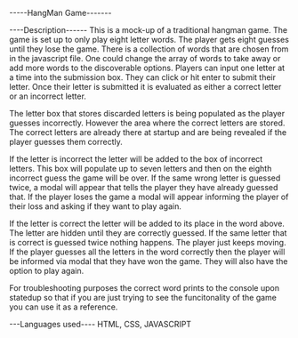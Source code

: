 -----HangMan Game-------

----Description------
This is a mock-up of a traditional hangman game. The game is set up to only play eight letter words. The player gets eight guesses until they lose the game. There is a collection of words that are chosen from in the javascript file. One could change the array of words to take away or add more words to the discoverable options. Players can input one letter at a time into the submission box. They can click or hit enter to submit their letter. Once their letter is submitted it is evaluated as either a correct letter or an incorrect letter. 

The letter box that stores discarded letters is being populated as the player guesses incorrectly. However the area where the correct letters are stored. The correct letters are already there at startup and are being revealed if the player guesses them correctly.

If the letter is incorrect the letter will be added to the box of incorrect letters. This box will populate up to seven letters and then on the eighth incorrect guess the game will be over. If the same wrong letter is guessed twice, a modal will appear that tells the player they have already guessed that. If the player loses the game a modal will appear informing the player of their loss and asking if they want to play again.

If the letter is correct the letter will be added to its place in the word above. The letter are hidden until they are correctly guessed. If the same letter that is correct is guessed twice nothing happens. The player just keeps moving. If the player guesses all the letters in the word correctly then the player will be informed via modal that they have won the game. They will also have the option to play again.

For troubleshooting purposes the correct word prints to the console upon statedup so that if you are just trying to see the funcitonality of the game you can use it as a reference.

---Languages used----
HTML, CSS, JAVASCRIPT